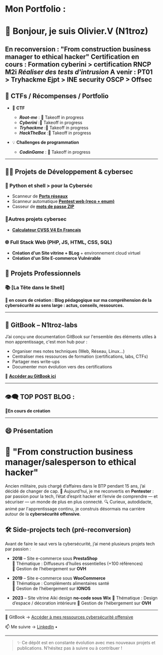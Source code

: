 # Mon Portfolio :
# 👋 Bonjour, je suis Olivier.V (N1troz)

En reconversion : "From construction business manager to ethical hacker"
Certification en cours :
Formation cyberini > certification RNCP M2i ***Réaliser des tests d'intrusion***
A venir :
PT01 > Tryhackme
Ejpt > INE security
OSCP > Offsec
---

## 🧠 CTFs / Récompenses / Portfolio

- 🎯 **CTF**
  - ***Root-me*** : 🛫 Takeoff in progress
  - ***Cyberini*** :🛫 Takeoff in progress
  - ***Tryhackme*** :🛫 Takeoff in progress
  - ***HackTheBox*** :🛫 Takeoff in progress
    
- 💡 **Challenges de programmation**
  - ***CodinGame*** : 🛫 Takeoff in progress

---

## 👨‍💻 Projets de Développement & cybersec

### 🐍 Python et shell > pour la Cyberséc
- Scanneur de [**Ports réseaux**](https://github.com/deeprecon89/Cybersec_tools/blob/43ef3e428d922656349eb9166e7e76f2d59d742e/Mon_scanner_ports_reseaux)
- Scanneur automatique [**Pentest web (reco + enum)**](https://github.com/deeprecon89/Pentest_tools/blob/ad64706b439997b4b41b5392cf77595447b40430/Tool_01_Scan)
- Casseur de [**mots de passe ZIP**](https://github.com/deeprecon89/Cybersec_tools/blob/88f26eb56875432481770fe67228a59d72cb4d55/Mon_scanner_ports_reseaux)

### 🔐Autres projets cybersec 
- [**Calculateur CVSS V4 En Français**](https://github.com/deeprecon89/calculateur-cvss-v4.git)

### 🌐 Full Stack Web (PHP, JS, HTML, CSS, SQL)
- **Création d'un Site vitrine + BLog** + environnement cloud virtuel
- **Création d'un Site E-commerce Vulnérable**


## 💼 Projets Professionnels

### 📚 [La Tête dans le Shell]
**🚧 en cours de création : Blog pédagogique sur ma compréhension de la cybersécurité au sens large : actus, conseils, ressources.**

---

## 📘 GitBook – N1troz-labs

J’ai conçu une documentation GitBook sur l'ensemble des éléments utiles à mon apprentissage, c'est mon hub pour :
- Organiser mes notes techniques (Web, Réseau, Linux…)
- Centraliser mes ressources de formation (certifications, labs, CTFs)
- Partager mes write-ups
- Documenter mon évolution vers des certifications

🔗 **[Accéder au GitBook ici](https://n1troz-labs.gitbook.io/n1troz-labs)**

---

## 👁‍🗨 TOP POST BLOG :
**🚧En cours de création**

---

## 😄 Présentation
# 🚀 "From construction business manager/salesperson to ethical hacker"
Ancien militaire, puis chargé d’affaires dans le BTP pendant 15 ans, j’ai décidé de changer de cap.
🎯 Aujourd’hui, je me reconvertis en **Pentester** : par passion pour la tech, l’état d’esprit hacker et l’envie de comprendre — et sécuriser — un monde de plus en plus connecté.
🔍 Curieux, autodidacte, animé par l'apprentissage continu, je construis désormais ma carrière autour de la **cybersécurité offensive**.
## 🛠️ Side-projects tech (pré-reconversion)
Avant de faire le saut vers la cybersécurité, j’ai mené plusieurs projets tech par passion :
- **2018** – Site e-commerce sous **PrestaShop**  
  🔹 Thématique : Diffuseurs d’huiles essentielles (+100 références)  
  🔹 Gestion de l’hébergement sur **OVH**

- **2019** – Site e-commerce sous **WooCommerce**  
  🔹 Thématique : Compléments alimentaires santé  
  🔹 Gestion de l’hébergement sur **IONOS**

- **2023** – Site vitrine Aiki design **no-code sous Wix** 
  🔹 Thématique : Design d’espace / décoration intérieure
  🔹 Gestion de l’hébergement sur **OVH**

---

📘 GitBook → [Accéder à mes ressources cybersécurité offensive](https://n1troz-labs.gitbook.io/n1troz-labs)

📫 Me suivre → [LinkedIn](https://linkedin.com/in/n1troz) •


---

> ✨ Ce dépôt est en constante évolution avec mes nouveaux projets et publications. N’hésitez pas à suivre ou à contribuer !
